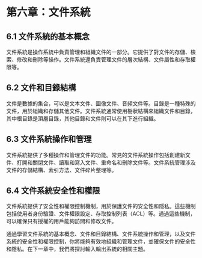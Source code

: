 # 第六章：文件系統

## 6.1 文件系統的基本概念

文件系統是操作系統中負責管理和組織文件的一部分。它提供了對文件的存儲、檢索、修改和刪除等操作。文件系統還負責管理文件的層次結構、文件屬性和存取權限等。

## 6.2 文件和目錄結構

文件是數據的集合，可以是文本文件、圖像文件、音頻文件等。目錄是一種特殊的文件，用於組織和存儲其他文件。文件系統通常使用樹狀結構來組織文件和目錄，其中根目錄是頂層目錄，其他目錄和文件則可以在其下進行組織。

## 6.3 文件系統操作和管理

文件系統提供了多種操作和管理文件的功能。常見的文件系統操作包括創建新文件、打開和關閉文件、讀取和寫入文件、重命名和刪除文件等。文件系統管理涉及文件的存儲結構、索引方法、文件碎片整理等。

## 6.4 文件系統安全性和權限

文件系統提供了安全性和權限控制機制，用於保護文件的安全性和隱私。這些機制包括使用者身份驗證、文件權限設定、存取控制列表（ACL）等。通過這些機制，可以確保只有授權的用戶能夠訪問和修改文件。

通過學習文件系統的基本概念、文件和目錄結構、文件系統操作和管理，以及文件系統的安全性和權限控制，你將能夠有效地組織和管理文件，並確保文件的安全性和隱私。在下一章中，我們將探討輸入輸出系統的相關主題。
